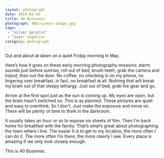 ```yaml
---
layout: photograph
date: 2019-04-03
title: 40 Business
photograph: 40business-image.jpg
tags: 
 - "silver gelatin"
 - “paper negative
category: photograph
---
```


Out and about at dawn on a quiet Friday morning in May. 

Here’s how it goes on these early morning photography missions: alarm sounds just before sunrise, roll out of bed, brush teeth, grab the camera and tripod, then out the door. No coffee, no checking in on my phone, no lingering over breakfast, in fact, no breakfast at all. Nothing that will break my brain out of that sleepy lethargy. Just out of bed, grab the gear and go.

Arrive at the first spot just as the sun is coming up. My eyes are open, but the brain hasn’t switched on. This is as planned. These pictures are quiet and easy to overthink. So I don’t. Just make the exposure and move on. There will be plenty of time to think in the darkroom.

It usually takes an hour or so to expose six sheets of film. Then I’m back home for breakfast with the family. That’s what’s great about photographing the town where I live. The easier it is to get to my location, the more often I can do it. The more often I’m there, the more clearly I see. Every place is amazing if we only look closely enough.

This is 40 Business.


